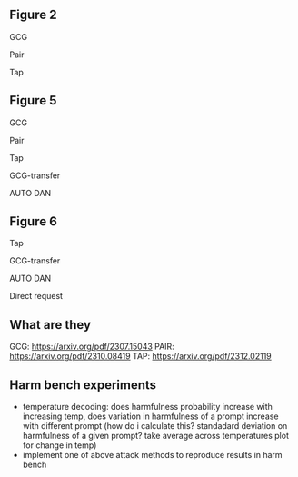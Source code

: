 ## Figure 2

GCG

Pair 

Tap

## Figure 5

GCG

Pair 

Tap

GCG-transfer 

AUTO DAN

## Figure 6

Tap

GCG-transfer 

AUTO DAN

Direct request

## What are they

GCG: https://arxiv.org/pdf/2307.15043
PAIR: https://arxiv.org/pdf/2310.08419
TAP: https://arxiv.org/pdf/2312.02119

## Harm bench experiments

- temperature decoding: does harmfulness probability increase with increasing temp, does variation in harmfulness of a prompt increase with different prompt (how do i calculate this? standadard deviation on harmfulness of a given prompt? take average across temperatures plot for change in temp)
- implement one of above attack methods to reproduce results in harm bench







